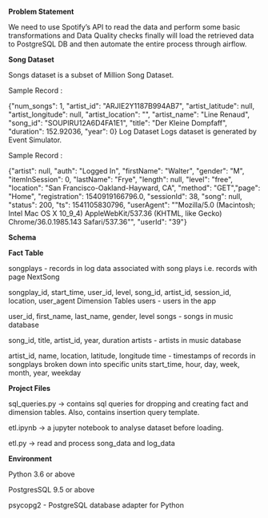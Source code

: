 **Problem Statement**

We need to use Spotify’s API to read the data and perform some basic transformations and Data Quality checks finally will load the retrieved data to PostgreSQL DB and then automate the entire process through airflow.

**Song Dataset** 

Songs dataset is a subset of Million Song Dataset.

Sample Record :

{"num_songs": 1, "artist_id": "ARJIE2Y1187B994AB7", "artist_latitude": null, "artist_longitude": null, "artist_location": "", "artist_name": "Line Renaud", "song_id": "SOUPIRU12A6D4FA1E1", "title": "Der Kleine Dompfaff", "duration": 152.92036, "year": 0}
Log Dataset
Logs dataset is generated by Event Simulator.

Sample Record :

{"artist": null, "auth": "Logged In", "firstName": "Walter", "gender": "M", "itemInSession": 0, "lastName": "Frye", "length": null, "level": "free", "location": "San Francisco-Oakland-Hayward, CA", "method": "GET","page": "Home", "registration": 1540919166796.0, "sessionId": 38, "song": null, "status": 200, "ts": 1541105830796, "userAgent": "\"Mozilla\/5.0 (Macintosh; Intel Mac OS X 10_9_4) AppleWebKit\/537.36 (KHTML, like Gecko) Chrome\/36.0.1985.143 Safari\/537.36\"", "userId": "39"}

**Schema**

**Fact Table**

songplays - records in log data associated with song plays i.e. records with page NextSong

songplay_id, start_time, user_id, level, song_id, artist_id, session_id, location, user_agent
Dimension Tables
users - users in the app

user_id, first_name, last_name, gender, level
songs - songs in music database

song_id, title, artist_id, year, duration
artists - artists in music database

artist_id, name, location, latitude, longitude
time - timestamps of records in songplays broken down into specific units
start_time, hour, day, week, month, year, weekday

**Project Files**

sql_queries.py -> contains sql queries for dropping and creating fact and dimension tables. Also, contains insertion query template.

etl.ipynb -> a jupyter notebook to analyse dataset before loading.

etl.py -> read and process song_data and log_data

**Environment**

Python 3.6 or above

PostgresSQL 9.5 or above

psycopg2 - PostgreSQL database adapter for Python

